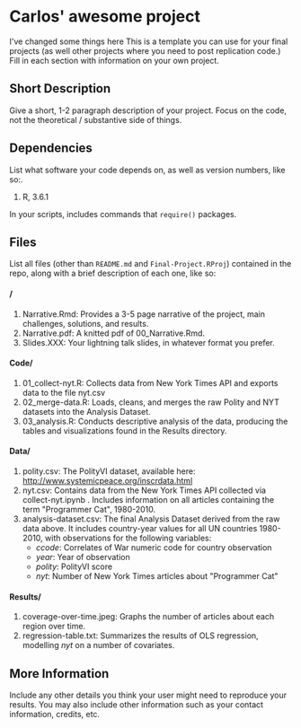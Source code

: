 # Carlos' awesome project

I've changed some things here
This is a template you can use for your final projects (as well other projects where you need to post replication code.) Fill in each section with information on your own project.

## Short Description

Give a short, 1-2 paragraph description of your project. Focus on the code, not the theoretical / substantive side of things. 

## Dependencies

List what software your code depends on, as well as version numbers, like so:.

1. R, 3.6.1

In your scripts, includes commands that `require()` packages.

## Files

List all files (other than `README.md` and `Final-Project.RProj`) contained in the repo, along with a brief description of each one, like so:

#### /

1. Narrative.Rmd: Provides a 3-5 page narrative of the project, main challenges, solutions, and results.
2. Narrative.pdf: A knitted pdf of 00_Narrative.Rmd. 
3. Slides.XXX: Your lightning talk slides, in whatever format you prefer.

#### Code/
1. 01_collect-nyt.R: Collects data from New York Times API and exports data to the file nyt.csv
2. 02_merge-data.R: Loads, cleans, and merges the raw Polity and NYT datasets into the Analysis Dataset.
3. 03_analysis.R: Conducts descriptive analysis of the data, producing the tables and visualizations found in the Results directory.

#### Data/

1. polity.csv: The PolityVI dataset, available here: http://www.systemicpeace.org/inscrdata.html
2. nyt.csv: Contains data from the New York Times API collected via collect-nyt.ipynb . Includes information on all articles containing the term "Programmer Cat", 1980-2010.
3. analysis-dataset.csv: The final Analysis Dataset derived from the raw data above. It includes country-year values for all UN countries 1980-2010, with observations for the following variables: 
    - *ccode*: Correlates of War numeric code for country observation
    - *year*: Year of observation
    - *polity*: PolityVI score
    - *nyt*: Number of New York Times articles about "Programmer Cat"

#### Results/

1. coverage-over-time.jpeg: Graphs the number of articles about each region over time.
2. regression-table.txt: Summarizes the results of OLS regression, modelling *nyt* on a number of covariates.

## More Information

Include any other details you think your user might need to reproduce your results. You may also include other information such as your contact information, credits, etc.

